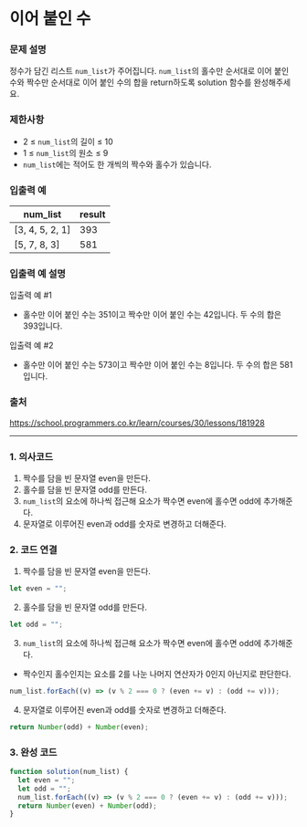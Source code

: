 # 이어 붙인 수

### 문제 설명

정수가 담긴 리스트 `num_list`가 주어집니다. `num_list`의 홀수만 순서대로 이어 붙인 수와 짝수만 순서대로 이어 붙인 수의 합을 return하도록 solution 함수를 완성해주세요.

### 제한사항

- 2 ≤ `num_list`의 길이 ≤ 10
- 1 ≤ `num_list`의 원소 ≤ 9
- `num_list`에는 적어도 한 개씩의 짝수와 홀수가 있습니다.

### 입출력 예

| num_list        | result |
| --------------- | ------ |
| [3, 4, 5, 2, 1] | 393    |
| [5, 7, 8, 3]    | 581    |

### 입출력 예 설명

입출력 예 #1

- 홀수만 이어 붙인 수는 351이고 짝수만 이어 붙인 수는 42입니다. 두 수의 합은 393입니다.

입출력 예 #2

- 홀수만 이어 붙인 수는 573이고 짝수만 이어 붙인 수는 8입니다. 두 수의 합은 581입니다.

### 출처

https://school.programmers.co.kr/learn/courses/30/lessons/181928

---

### 1. 의사코드

1. 짝수를 담을 빈 문자열 even을 만든다.
2. 홀수를 담을 빈 문자열 odd를 만든다.
3. `num_list`의 요소에 하나씩 접근해 요소가 짝수면 even에 홀수면 odd에 추가해준다.
4. 문자열로 이루어진 even과 odd를 숫자로 변경하고 더해준다.

### 2. 코드 연결

1. 짝수를 담을 빈 문자열 even을 만든다.

```javascript
let even = "";
```

2. 홀수를 담을 빈 문자열 odd를 만든다.

```javascript
let odd = "";
```

3. `num_list`의 요소에 하나씩 접근해 요소가 짝수면 even에 홀수면 odd에 추가해준다.

- 짝수인지 홀수인지는 요소를 2를 나눈 나머지 연산자가 0인지 아닌지로 판단한다.

```javascript
num_list.forEach((v) => (v % 2 === 0 ? (even += v) : (odd += v)));
```

4. 문자열로 이루어진 even과 odd를 숫자로 변경하고 더해준다.

```javascript
return Number(odd) + Number(even);
```

### 3. 완성 코드

```javascript
function solution(num_list) {
  let even = "";
  let odd = "";
  num_list.forEach((v) => (v % 2 === 0 ? (even += v) : (odd += v)));
  return Number(even) + Number(odd);
}
```
